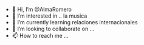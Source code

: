 - 👋 Hi, I’m @AlmaRomero
- 👀 I’m interested in .. la musica
- 🌱 I’m currently learning  relaciones internacionales
- 💞️ I’m looking to collaborate on ...
- 📫 How to reach me ...

<!---
AlmaRomero/AlmaRomero is a ✨ special ✨ repository because its `README.md` (this file) appears on your GitHub profile.
You can click the Preview link to take a look at your changes.
--->

